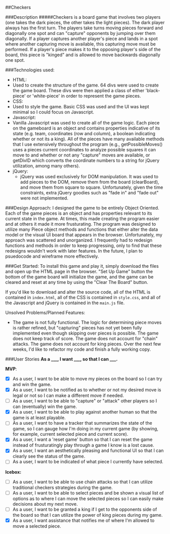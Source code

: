 ##Checkers

###Description
#####Checkers is a board game that involves two players (one takes the dark pieces, the other takes the light pieces). The dark player always has the first turn. The players take turns moving pieces forward and diagonally one spot and can "capture" opponents by jumping over them diagonally. If a player captures another player's piece and lands in a spot where another capturing move is available, this capturing move must be performed. If a player's piece makes it to the opposing player's side of the board, this piece is "kinged" and is allowed to move backwards diagonally one spot.

###Technologies used:
- HTML:
 - Used to create the structure of the game. 64 divs were used to create the game board. These divs were then applied a class of either 'black-piece' or 'white-piece' in order to represent the game pieces.
- CSS: 
 - Used to style the game. Basic CSS was used and the UI was kept minimal so I could focus on Javascript.
- Javascript:
 - Vanilla Javascript was used to create all of the game logic. Each piece on the gameboard is an object and contains properties indicative of its state (e.g. team, coordinates (row and column), a boolean indicating whether or not its a king). All of the pieces have many available methods that I use extensively throughout the program (e.g., getPossibleMoves() uses a pieces current coordinates to analyze possible squares it can move to and whether or not any "capture" moves are available, or getDivID which converts the coordinate numbers to a string for jQuery utilization, among many others).
- jQuery:
  - jQuery was used exclusively for DOM manipulation. It was used to add pieces to the DOM, remove them from the board (clearBoard), and move them from square to square. Unfortunately, given the time constraints, extra jQuery goodies such as "fade in" and "fade out" were not implemented.

###Design Approach:
I designed the game to be entirely Object Oriented. Each of the game pieces is an object and has properties relevant to its current state in the game. At times, this made creating the program easier and at others it made it more frusturating. The program was designed to utilize many Piece object methods and functions that either alter the data model or the visual UI board that appears in the browser. Unfortunately, my approach was scattered and unorganized. I frequently had to redesign functions and methods in order to keep progressing, only to find that these redesigns wouldn't work with later features. In the future, I plan to psuedocode and wireframe more effectively.

###Get Started:
To install this game and play it, simply download the files and open up the HTML page in the browser. "Set Up Game" button the bottom of the game board will initialize the game, and the game can be cleared and reset at any time by using the "Clear The Board" button. 

If you'd like to download and alter the source code, all of the HTML is contained in `index.html`, all of the CSS is contained in `style.css`, and all of the Javascript and jQuery is contained in the `main.js` file.

Unsolved Problems/Planned Features:
- The game is not fully functional. The logic for determining piece moves is rather refined, but "capturing" pieces has not yet been fully implemented even though skipping over pieces is possible. The game does not keep track of score. The game does not account for "chain" attacks. The game does not account for king pieces. Over the next few weeks, I'd like to refactor my code and finish a fully working copy.


###User Stories
**As a ___, I want ___, so that I can ___.**


**MVP**:
- [x] As a user, I want to be able to move my pieces on the board so I can try and win the game.
- [x] As a user, I want to be notified as to whether or not my desired move is legal or not so I can make a different move if needed.
- [ ] As a user, I want to be able to "capture" or "attack" other players so I can (eventually) win the game.
- [x] As a user, I want to be able to play against another human so that the game is at least playable.
- [ ] As a user, I want to have a tracker that summarizes the state of the game, so I can gauge how I'm doing in my current game (by showing, for example, current selected piece and current score).
- [x] As a user, I want a 'reset game' button so that I can reset the game instead of frusturatingly play through a game I know is a lost cause.
- [x] As a user, I want an aesthetically pleasing and functional UI so that I can clearly see the status of the game.
- [ ] As a user, I want to be indicated of what piece I currently have selected.

**Icebox:**
- [ ] As a user, I want to be able to use chain attacks so that I can utilize traditional checkers strategies during the game.
- [ ] As a user, I want to be able to select pieces and be shown a visual list of options as to where I can move the selected pieces so I can easily make decisions about my next move.
- [ ] As a user, I want to be granted a king if I get to the opponents side of the board so that I can utilize the power of king pieces during my game.
- [x] As a user, I want assistance that notifies me of where I'm allowed to move a selected piece.
